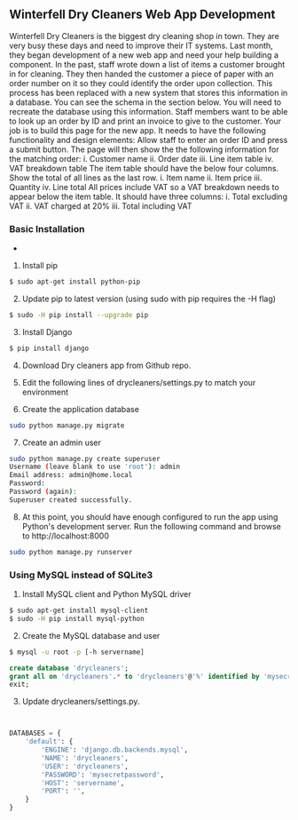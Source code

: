 ## Winterfell Dry Cleaners Web App Development
Winterfell Dry Cleaners is the biggest dry cleaning shop in town. They are very busy these
days and need to improve their IT systems. Last month, they began development of a new
web app and need your help building a component.
In the past, staff wrote down a list of items a customer brought in for cleaning. They then
handed the customer a piece of paper with an order number on it so they could identify the
order upon collection.
This process has been replaced with a new system that stores this information in a
database. You can see the schema in the section below. You will need to recreate the
database using this information.
Staff members want to be able to look up an order by ID and print an invoice to give to the
customer. Your job is to build this page for the new app.
It needs to have the following functionality and design elements:
Allow staff to enter an order ID and press a submit button.
The page will then show the the following information for the matching order:
i. Customer name
ii. Order date
iii. Line item table
iv. VAT breakdown table
The item table should have the below four columns. Show the total of all lines as the
last row.
i. Item name
ii. Item price
iii. Quantity
iv. Line total
All prices include VAT so a VAT breakdown needs to appear below the item table. It
should have three columns:
i. Total excluding VAT
ii. VAT charged at 20%
iii. Total including VAT

### Basic Installation
*
1. Install pip
```bash
$ sudo apt-get install python-pip
```

2. Update pip to latest version (using sudo with pip requires the -H flag)
```bash
$ sudo -H pip install --upgrade pip
```

3. Install Django
```bash
$ pip install django
```

4. Download Dry cleaners app from Github repo. 

5. Edit the following lines of drycleaners/settings.py to match your environment

6. Create the application database
```bash
sudo python manage.py migrate
```

7. Create an admin user
```bash
sudo python manage.py create superuser
Username (leave blank to use 'root'): admin
Email address: admin@home.local
Password:
Password (again):
Superuser created successfully.
```

8. At this point, you should have enough configured to run the app using Python's development server. Run the following command and browse to http://localhost:8000
```bash
sudo python manage.py runserver 
```


### Using MySQL instead of SQLite3
1. Install MySQL client and Python MySQL driver
```bash
$ sudo apt-get install mysql-client
$ sudo -H pip install mysql-python
```

2. Create the MySQL database and user
```bash
$ mysql -u root -p [-h servername]
```
```sql
create database 'drycleaners';
grant all on 'drycleaners'.* to 'drycleaners'@'%' identified by 'mysecretpassword';
exit;
```

3. Update drycleaners/settings.py. 
```python


DATABASES = {
    'default': {
        'ENGINE': 'django.db.backends.mysql',
        'NAME': 'drycleaners',
        'USER': 'drycleaners',
        'PASSWORD': 'mysecretpassword',
        'HOST': 'servername',
        'PORT': '',
    }
}
```
